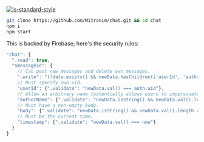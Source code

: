[![js-standard-style](https://img.shields.io/badge/code%20style-standard-brightgreen.svg?style=flat)](http://standardjs.com)

```sh
git clone https://github.com/Mitranim/chat.git && cd chat
npm i
npm start
```

This is backed by Firebase; here's the security rules:

```js
"chat": {
  ".read": true,
  "$messageId": {
    // Can post new messages and delete own messages.
    ".write": "(!data.exists() && newData.hasChildren(['userId', 'authorName', 'body', 'timestamp'])) || data.exists() && data.child('userId').val() === auth.uid",
    // Must specify own uid.
    "userId": {".validate": "newData.val() === auth.uid"},
    // Allow an arbitrary name (potentially allows users to impersonate others).
    "authorName": {".validate": "newData.isString() && newData.val().length > 0"},
    // Must have a non-empty body.
    "body": {".validate": "newData.isString() && newData.val().length > 0"},
    // Must be the current time.
    "timestamp": {".validate": "newData.val() === now"}
  }
}
```
